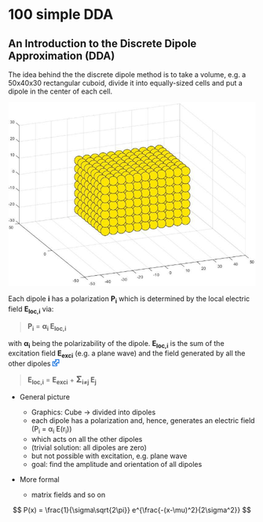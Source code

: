 # 100 simple DDA

## An Introduction to the Discrete Dipole Approximation (DDA)

The idea behind the the discrete dipole method is to take a volume, e.g. a 50x40x30 rectangular cuboid, divide it into equally-sized cells and put a dipole in the center of each cell.

![A 50x40x30 rectangular cuboid divided into dipoles](/003_media/rectangular-cuboid.jpg "A 50x40x30 rectangular cuboid divided into dipoles")

Each dipole __i__ has a polarization __P<sub>i</sub>__ which is determined by the local electric field __E<sub>loc,i</sub>__ via:

>__P<sub>i</sub>__ = __&alpha;<sub>i</sub> E<sub>loc,i</sub>__

with __&alpha;<sub>i</sub>__ being the polarizability of the dipole. __E<sub>loc,i</sub>__ is the sum of the excitation field __E<sub>exci</sub>__ (e.g. a plane wave) and the field generated by all the other dipoles [<img src="../003_media/External.svg" height="14">](https://en.wikipedia.org/wiki/Dipole#Dipole_radiation)

>__E<sub>loc,i</sub>__ = __E<sub>exci</sub>__ + __<span style="font-size:larger;">&Sigma;</span><sub>i≠j</sub> E<sub>j</sub>__


* General picture
    * Graphics: Cube -> divided into dipoles
    * each dipole has a polarization and, hence, generates an electric field  (P<sub>i</sub> = &alpha;<sub>i</sub> E(r<sub>i</sub>))
    * which acts on all the other dipoles
    * (trivial solution: all dipoles are zero)
    * but not possible with excitation, e.g. plane wave
    * goal: find the amplitude and orientation of all dipoles

* More formal
    * matrix fields and so on

$$
P(x) = \frac{1}{\sigma\sqrt{2\pi}} e^{\frac{-(x-\mu)^2}{2\sigma^2}}
$$